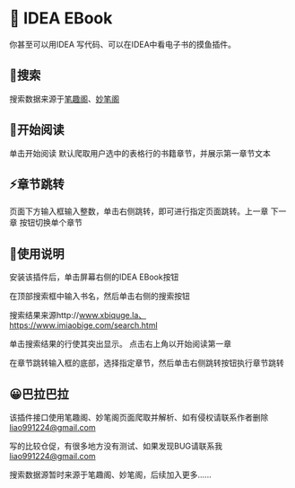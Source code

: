 # 📘 IDEA EBook

你甚至可以用IDEA 写代码、可以在IDEA中看电子书的摸鱼插件。

## 🔎搜索 

搜索数据来源于[笔趣阁](http://www.xbiquge.la/)、[妙笔阁](https://www.imiaobige.com/search.html)

## 📃开始阅读

单击开始阅读 默认爬取用户选中的表格行的书籍章节，并展示第一章节文本

## ⚡章节跳转

页面下方输入框输入整数，单击右侧跳转，即可进行指定页面跳转。上一章 下一章 按钮切换单个章节

## 🎫使用说明

安装该插件后，单击屏幕右侧的IDEA EBook按钮

在顶部搜索框中输入书名，然后单击右侧的搜索按钮

搜索结果来源http://www.xbiquge.la、https://www.imiaobige.com/search.html

单击搜索结果的行使其突出显示。 点击右上角以开始阅读第一章

在章节跳转输入框的底部，选择指定章节，然后单击右侧跳转按钮执行章节跳转

## 😀巴拉巴拉

该插件接口使用笔趣阁、妙笔阁页面爬取并解析、如有侵权请联系作者删除 liao991224@gmail.com

写的比较仓促，有很多地方没有测试、如果发现BUG请联系我 liao991224@gmail.com

搜索数据源暂时来源于笔趣阁、妙笔阁，后续加入更多......


